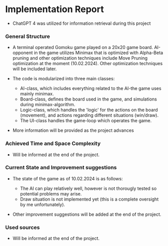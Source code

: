 # Implementation Report

- ChatGPT 4 was utilized for information retrieval during this project

### General Structure

- A terminal operated Gomoku game played on a 20x20 game board. AI-opponent in the game utilizes Minimax that is optimized with Alpha-Beta pruning and other optimization techniques include Move Pruning optimization at the moment (10.02.2024). Other optimization techniques will be included later.

- The code is modularized into three main classes:
    - AI-class, which includes everything related to the AI-the game uses mainly minimax.  
    - Board-class, defines the board used in the game, and simulations during minimax-algorithm.
    - Logic-class, which handles the 'logic' for the actions on the board (movement), and actions regarding different situations (win/draw).
    - The UI-class handles the game-loop which operates the game.

- More information will be provided as the project advances

### Achieved Time and Space Complexity

- Will be informed at the end of the project.

### Current State and Improvement suggestions

- The state of the game as of 10.02.2024 is as follows:
    - The AI can play relatively well, however is not thorougly tested so potential problems may arise.
    - Draw situation is not implemented yet (this is a complete oversight by me unfortunately).

- Other improvement suggestions will be added at the end of the project.

### Used sources

- Will be informed at the end of the project.
